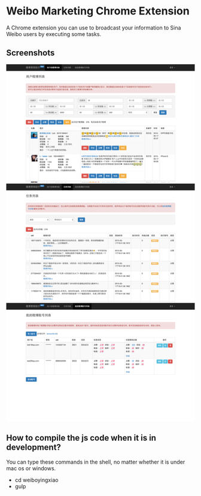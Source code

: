 # Weibo Marketing Chrome Extension
A Chrome extension you can use to broadcast your information to Sina Weibo users by executing some tasks.

## Screenshots

![Customers screenshot](/screenshots/customers.png)
![Tasks screenshot](/screenshots/tasks.png)
![Accounts screenshot](/screenshots/accounts.png)

## How to compile the js code when it is in development?

You can type these commands in the shell, no matter whether it is under mac os or windows.

* cd weiboyingxiao
* gulp


